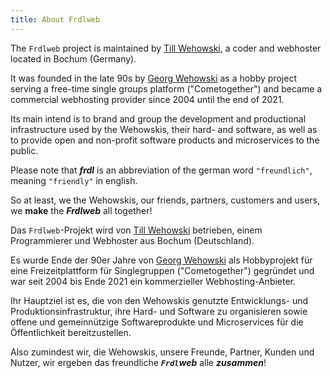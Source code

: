 ```yaml
---
title: About Frdlweb
---
```



<div ng-show="langIsDefault==true || langShortCode=='en'" frdl-markdown>
 
The `Frdlweb` project is maintained by [Till Wehowski](https://webfan.de/u/frdl-github-2658030), a coder and webhoster located in Bochum (Germany).

It was founded in the late 90s by [Georg Wehowski](https://wehowski.de) as a hobby project serving a free-time single groups platform ("Cometogether") and became a commercial webhosting provider since 2004 until the end of 2021.

Its main intend is to brand and group the development and productional infrastructure used by the Wehowskis, their hard- and software, as well as to provide open and non-profit software products and microservices to the public.

Please note that ***frdl*** is an abbreviation of the german word `"freundlich"`, meaning `"friendly"` in english. 

So at least, we the Wehowskis, our friends, partners, customers and users, we **make** the ***Frdlweb*** all together!

 </div>
 
 
 
<div ng-show="langShortCode=='de'" ng-cloak frdl-markdown>
 
Das `Frdlweb`-Projekt wird von [Till Wehowski](https://webfan.de/u/frdl-github-2658030) betrieben, einem Programmierer und Webhoster aus Bochum (Deutschland).

Es wurde Ende der 90er Jahre von [Georg Wehowski](https://wehowski.de) als Hobbyprojekt für eine Freizeitplattform für Singlegruppen ("Cometogether") gegründet und war seit 2004 bis Ende 2021 ein kommerzieller Webhosting-Anbieter.

Ihr Hauptziel ist es, die von den Wehowskis genutzte Entwicklungs- und Produktionsinfrastruktur, ihre Hard- und Software zu organisieren sowie offene und gemeinnützige Softwareprodukte und Microservices für die Öffentlichkeit bereitzustellen.

Also zumindest wir, die Wehowskis, unsere Freunde, Partner, Kunden und Nutzer, wir ergeben das freundliche ***`Frdl`web*** alle ***zusammen***!

 </div>

